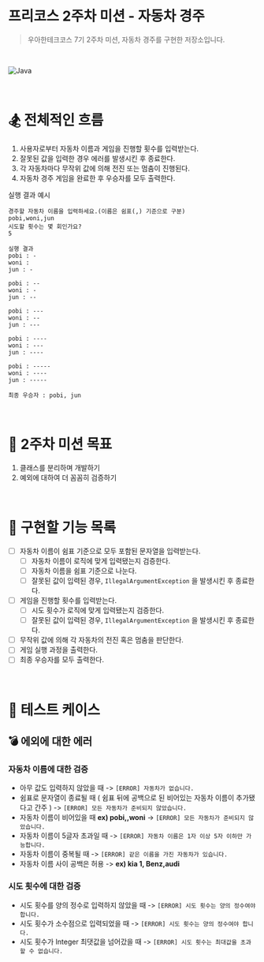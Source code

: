 # 프리코스 2주차 미션 - 자동차 경주

> 우아한테크코스 7기 2주차 미션, 자동차 경주를 구현한 저장소입니다.

&nbsp;

![Java](https://img.shields.io/badge/Java-17-orange)

&nbsp;

# 🏂 전체적인 흐름
1. 사용자로부터 자동차 이름과 게임을 진행할 횟수를 입력받는다.
2. 잘못된 값을 입력한 경우 에러를 발생시킨 후 종료한다.
3. 각 자동차마다 무작위 값에 의해 전진 또는 멈춤이 진행된다.
4. 자동차 경주 게임을 완료한 후 우승자를 모두 출력한다.

실행 결과 예시
```
경주할 자동차 이름을 입력하세요.(이름은 쉼표(,) 기준으로 구분)
pobi,woni,jun
시도할 횟수는 몇 회인가요?
5

실행 결과
pobi : -
woni : 
jun : -

pobi : --
woni : -
jun : --

pobi : ---
woni : --
jun : ---

pobi : ----
woni : ---
jun : ----

pobi : -----
woni : ----
jun : -----

최종 우승자 : pobi, jun
```

&nbsp;

# 🥇 2주차 미션 목표
1. 클래스를 분리하며 개발하기
2. 예외에 대하여 더 꼼꼼히 검증하기

&nbsp;

# 🔧 구현할 기능 목록
- [ ] 자동차 이름이 쉼표 기준으로 모두 포함된 문자열을 입력받는다.
  - [ ] 자동차 이름이 로직에 맞게 입력됐는지 검증한다.
  - [ ] 자동차 이름을 쉼표 기준으로 나눈다.
  - [ ] 잘못된 값이 입력된 경우, `IllegalArgumentException` 을 발생시킨 후 종료한다.
- [ ] 게임을 진행할 횟수를 입력받는다.
  - [ ] 시도 횟수가 로직에 맞게 입력됐는지 검증한다.
  - [ ] 잘못된 값이 입력된 경우, `IllegalArgumentException` 을 발생시킨 후 종료한다.
- [ ] 무작위 값에 의해 각 자동차의 전진 혹은 멈춤을 판단한다.
- [ ] 게임 실행 과정을 출력한다.
- [ ] 최종 우승자를 모두 출력한다.

&nbsp;

# 🧪 테스트 케이스
## 💣 에외에 대한 에러

### 자동차 이름에 대한 검증
- 아무 값도 입력하지 않았을 때 -> `[ERROR] 자동차가 없습니다.`
- 쉼표로 문자열이 종료될 때 ( 쉼표 뒤에 공백으로 된 비어있는 자동차 이름이 추가됐다고 간주 ) -> `[ERROR] 모든 자동차가 준비되지 않았습니다.`
- 자동차 이름이 비어있을 때 **ex) pobi,,woni** -> `[ERROR] 모든 자동차가 준비되지 않았습니다.`
- 자동차 이름이 5글자 초과일 때 -> `[ERROR] 자동차 이름은 1자 이상 5자 이하만 가능합니다.`
- 자동차 이름이 중복될 때 -> `[ERROR] 같은 이름을 가진 자동차가 있습니다.`
- 자동차 이름 사이 공백은 허용 ->  **ex) kia 1, Benz,audi**

### 시도 횟수에 대한 검증
- 시도 횟수를 양의 정수로 입력하지 않았을 때 -> `[ERROR] 시도 횟수는 양의 정수여야 합니다.`
- 시도 횟수가 소수점으로 입력되었을 때 -> `[ERROR] 시도 횟수는 양의 정수여야 합니다.`
- 시도 횟수가 Integer 최댓값을 넘어갔을 때 -> `[ERROR] 시도 횟수는 최대값을 초과할 수 없습니다.`


&nbsp;
